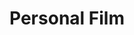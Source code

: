 ---
ee_id: '135'
site: '1'
type: '2'
url: 2008-004-personal-film
title: Personal Film
year: '2008'
display_year: '2008'
medium: 16mm film
dims: 6:15 minutes
pitch: "​A “fake” structural film, composed of stock digital video footage of dethroned
  film."
ps: ''
live_url: ''
related: "[168] [2007-002-structural-film] 2007-002 Structural Film"
youtube: ''
related_code: ''
imgs: personal-film-2008-004-still-5-database-ih.jpg
subheading: ''
download: ''
add_credit: ''
commission: ''
layout: things-i-made
---